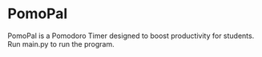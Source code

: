 # PomoPal
PomoPal is a Pomodoro Timer designed to boost productivity for students.
Run main.py to run the program.
